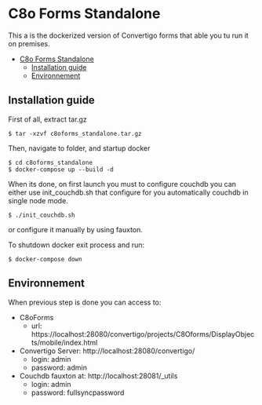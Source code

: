 # C8o Forms Standalone #

This a is the dockerized version of Convertigo forms that able you tu run it on premises.

- [C8o Forms Standalone](#c8o-forms-standalone)
  - [Installation guide](#installation-guide)
  - [Environnement](#environnement)

## Installation guide ##

First of all, extract tar.gz
```shell
$ tar -xzvf c8oforms_standalone.tar.gz
```
Then, navigate to folder, and startup docker
```shell
$ cd c8oforms_standalone
$ docker-compose up --build -d
```
When its done, on first launch you must to configure couchdb you can either use init_couchdb.sh that configure for you automatically couchdb in single node mode.
```shell
$ ./init_couchdb.sh
```
or configure it manually by using fauxton.

To shutdown docker exit process and run:
```shell
$ docker-compose down
```

## Environnement ##

When previous step is done you can access to:
- C8oForms
  - url: https://localhost:28080/convertigo/projects/C8Oforms/DisplayObjects/mobile/index.html
- Convertigo Server: http://localhost:28080/convertigo/
  - login: admin
  - password: admin
- Couchdb fauxton at: http://localhost:28081/_utils
  - login: admin
  - password: fullsyncpassword
